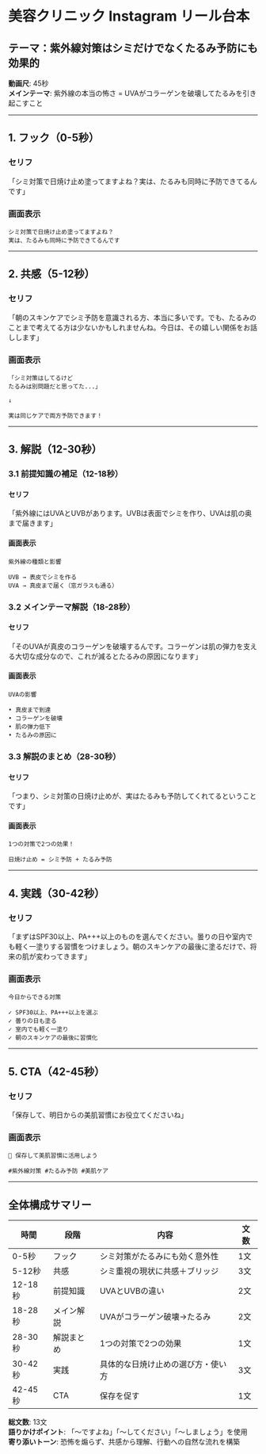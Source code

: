 # 美容クリニック Instagram リール台本
## テーマ：紫外線対策はシミだけでなくたるみ予防にも効果的

**動画尺**: 45秒  
**メインテーマ**: 紫外線の本当の怖さ = UVAがコラーゲンを破壊してたるみを引き起こすこと

---

## 1. フック（0-5秒）

### セリフ
「シミ対策で日焼け止め塗ってますよね？実は、たるみも同時に予防できてるんです」

### 画面表示
```
シミ対策で日焼け止め塗ってますよね？
実は、たるみも同時に予防できてるんです
```

---

## 2. 共感（5-12秒）

### セリフ
「朝のスキンケアでシミ予防を意識される方、本当に多いです。でも、たるみのことまで考えてる方は少ないかもしれませんね。今日は、その嬉しい関係をお話しします」

### 画面表示
```
「シミ対策はしてるけど
たるみは別問題だと思ってた...」

↓

実は同じケアで両方予防できます！
```

---

## 3. 解説（12-30秒）

### 3.1 前提知識の補足（12-18秒）

#### セリフ
「紫外線にはUVAとUVBがあります。UVBは表面でシミを作り、UVAは肌の奥まで届きます」

#### 画面表示
```
紫外線の種類と影響

UVB → 表皮でシミを作る
UVA → 真皮まで届く（窓ガラスも通る）
```

### 3.2 メインテーマ解説（18-28秒）

#### セリフ
「そのUVAが真皮のコラーゲンを破壊するんです。コラーゲンは肌の弾力を支える大切な成分なので、これが減るとたるみの原因になります」

#### 画面表示
```
UVAの影響

• 真皮まで到達
• コラーゲンを破壊
• 肌の弾力低下
• たるみの原因に
```

### 3.3 解説のまとめ（28-30秒）

#### セリフ
「つまり、シミ対策の日焼け止めが、実はたるみも予防してくれてるということです」

#### 画面表示
```
1つの対策で2つの効果！

日焼け止め = シミ予防 + たるみ予防
```

---

## 4. 実践（30-42秒）

### セリフ
「まずはSPF30以上、PA+++以上のものを選んでください。曇りの日や室内でも軽く一塗りする習慣をつけましょう。朝のスキンケアの最後に塗るだけで、将来の肌が変わってきます」

### 画面表示
```
今日からできる対策

✓ SPF30以上、PA+++以上を選ぶ
✓ 曇りの日も塗る
✓ 室内でも軽く一塗り
✓ 朝のスキンケアの最後に習慣化
```

---

## 5. CTA（42-45秒）

### セリフ
「保存して、明日からの美肌習慣にお役立てくださいね」

### 画面表示
```
💾 保存して美肌習慣に活用しよう

#紫外線対策 #たるみ予防 #美肌ケア
```

---

## 全体構成サマリー

| 時間 | 段階 | 内容 | 文数 |
|------|------|------|------|
| 0-5秒 | フック | シミ対策がたるみにも効く意外性 | 1文 |
| 5-12秒 | 共感 | シミ重視の現状に共感＋ブリッジ | 3文 |
| 12-18秒 | 前提知識 | UVAとUVBの違い | 2文 |
| 18-28秒 | メイン解説 | UVAがコラーゲン破壊→たるみ | 2文 |
| 28-30秒 | 解説まとめ | 1つの対策で2つの効果 | 1文 |
| 30-42秒 | 実践 | 具体的な日焼け止めの選び方・使い方 | 3文 |
| 42-45秒 | CTA | 保存を促す | 1文 |

**総文数**: 13文  
**語りかけポイント**: 「〜ですよね」「〜してください」「〜しましょう」を使用  
**寄り添いトーン**: 恐怖を煽らず、共感から理解、行動への自然な流れを構築
